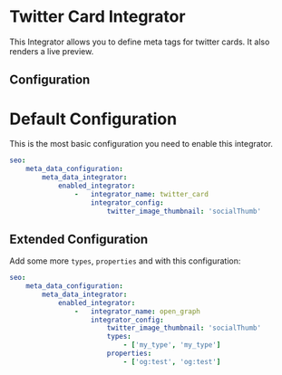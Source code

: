 # Twitter Card Integrator
This Integrator allows you to define meta tags for twitter cards. It also renders a live preview.

## Configuration

# Default Configuration
This is the most basic configuration you need to enable this integrator.

```yaml
seo:
    meta_data_configuration:
        meta_data_integrator:
            enabled_integrator:
                -   integrator_name: twitter_card
                    integrator_config:
                        twitter_image_thumbnail: 'socialThumb'
```

## Extended Configuration
Add some more `types`, `properties` and with this configuration:

```yaml
seo:
    meta_data_configuration:
        meta_data_integrator:
            enabled_integrator:
                -   integrator_name: open_graph
                    integrator_config:
                        twitter_image_thumbnail: 'socialThumb'
                        types:
                            - ['my_type', 'my_type']
                        properties:
                            - ['og:test', 'og:test']
```
